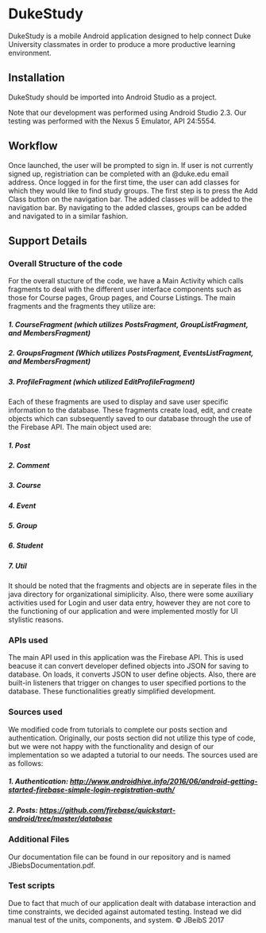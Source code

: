# DukeStudy
DukeStudy is a mobile Android application designed to help connect Duke University classmates in order to produce a more productive learning environment.

## Installation
DukeStudy should be imported into Android Studio as a project.

Note that our development was performed using Android Studio 2.3. Our testing was performed with the Nexus 5 Emulator, API 24:5554.

## Workflow
Once launched, the user will be prompted to sign in. If user is not currently signed up, registriation can be completed with an @duke.edu email address. Once logged in for the first time, the user can add classes for which they would like to find study groups. The first step is to press the Add Class button on the navigation bar. The added classes will be added to the navigation bar. By navigating to the added classes, groups can be added and navigated to in a similar fashion.
## Support Details
### Overall Structure of the code
For the overall stucture of the code, we have a Main Activity which calls fragments to deal with the different user interface components such as those for Course pages, Group pages, and Course Listings.
The main fragments and the fragments they utilize are:
##### 1. CourseFragment (which utilizes PostsFragment, GroupListFragment, and MembersFragment)
##### 2. GroupsFragment (Which utilizes PostsFragment, EventsListFragment, and MembersFragment)
##### 3. ProfileFragment (which utilized EditProfileFragment)
Each of these fragments are used to display and save user specific information to the database. These fragments create load, edit, and create objects which can subsequently saved to our database through the use of the Firebase API. The main object used are:
##### 1. Post
##### 2. Comment
##### 3. Course
##### 4. Event
##### 5. Group
##### 6. Student
##### 7. Util
It should be noted that the fragments and objects are in seperate files in the java directory for organizational simiplicity. Also, there were some auxiliary activities used for Login and user data entry, however they are not core to the functioning of our application and were implemented mostly for UI stylistic reasons. 

### APIs used
The main API used in this application was the Firebase API. This is used beacuse it can convert developer defined objects into JSON for saving to database. On loads, it converts JSON to user define objects. Also, there are built-in listeners that trigger on changes to user specified portions to the database. These functionalities greatly simplified development.

### Sources used
We modified code from tutorials to complete our posts section and authentication. Originally, our posts section did not utilize this type of code, but we were not happy with the functionality and design of our implementation so we adapted a tutorial to our needs. The sources used are as follows:
##### 1. Authentication: http://www.androidhive.info/2016/06/android-getting-started-firebase-simple-login-registration-auth/
##### 2. Posts: https://github.com/firebase/quickstart-android/tree/master/database


### Additional Files
Our documentation file can be found in our repository and is named JBiebsDocumentation.pdf.

### Test scripts
Due to fact that much of our application dealt with database interaction and time constraints, we decided against automated testing. Instead we did manual test of the units, components, and system.
:copyright: JBeibS 2017
